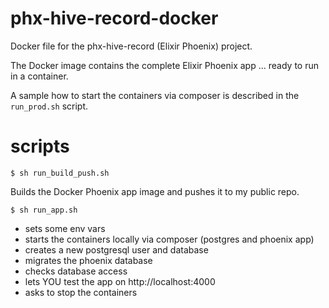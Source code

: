# phx-hive-record-docker
Docker file for the phx-hive-record (Elixir Phoenix) project.

The Docker image contains the complete Elixir Phoenix app ... ready to run in a container.

A sample how to start the containers via composer is described in the `run_prod.sh` script.

# scripts

```
$ sh run_build_push.sh
```

Builds the Docker Phoenix app image and pushes it to my public repo.

```
$ sh run_app.sh
```

- sets some env vars
- starts the containers locally via composer (postgres and phoenix app)
- creates a new postgresql user and database
- migrates the phoenix database
- checks database access
- lets YOU test the app on http://localhost:4000
- asks to stop the containers
